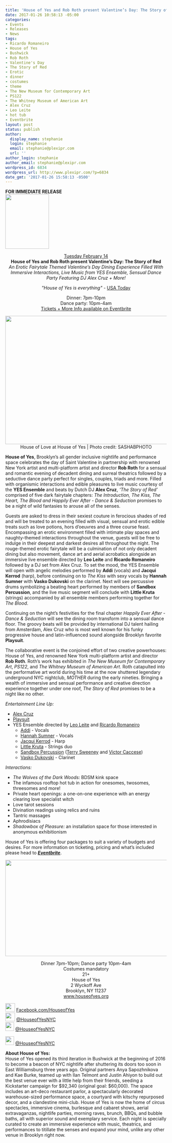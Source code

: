 ```yaml
---
title: 'House of Yes and Rob Roth present Valentine’s Day: The Story of Red'
date: 2017-01-26 10:58:13 -05:00
categories:
- Events
- Releases
- News
tags:
- Ricardo Romaneiro
- House of Yes
- Bushwick
- Rob Roth
- Valentine's Day
- The Story of Red
- Erotic
- dinner
- costumes
- theme
- The New Museum for Contemporary Art
- PS122
- The Whitney Museum of American Art
- Alex Cruz
- Leo Leite
- hot tub
- Eventbrite
layout: post
status: publish
author:
  display_name: stephanie
  login: stephanie
  email: stephanie@plexipr.com
  url: ''
author_login: stephanie
author_email: stephanie@plexipr.com
wordpress_id: 6834
wordpress_url: http://www.plexipr.com/?p=6834
date_gmt: '2017-01-26 15:58:13 -0500'
---
```


<div class="m_86261648976556467Style-1">
<div class="m_86261648976556467Style-1"><b>FOR IMMEDIATE RELEASE</b></div>
</div>
<div class="m_86261648976556467Style-1">
<div>
<div dir="ltr">
<div dir="ltr"><span id="m_86261648976556467docs-internal-guid-3da45d12-4aa0-0d4d-cd39-3e9ba3c7dab0"><img class="CToWUd aligncenter" src="https://lh6.googleusercontent.com/V2wT9rbRZ03SQ1NsEI_sOTcDWN9FIc-kZNuEG5__FGkcSiTRGd2GJv9yqWheYErifiul4NGB1FcdvgVmaiIBE99Ldmw0uKqdroVY7jgVqrr-5v_rEaw64rMrUgJNUQqnKoDUJ1cv" width="136" height="170" /></span></div>
<div dir="ltr"></div>
<div dir="ltr">
<p dir="ltr" style="text-align: center;"><u><span class="aBn" tabindex="0" data-term="goog_1669793972"><span class="aQJ">Tuesday February 14</span></span></u><br />
<strong>House of Yes and Rob Roth present Valentine’s Day: The Story of Red</strong><br />
<em>An Erotic Fairytale Themed Valentine’s Day Dining Experience Filled With Immersive Interactions, Live Music from YES Ensemble, Sensual Dance Party Featuring DJ Alex Cruz + More!</em></p>
<div style="text-align: center;"></div>
<p style="text-align: center;"><em>"House of Yes is everything" </em>- <a href="http://t.ymlp58.com/jyujqacaejyhsavawmmaiaueqwe/click.php" target="_blank" data-saferedirecturl="https://www.google.com/url?hl=en&amp;q=http://t.ymlp58.com/jyujqacaejyhsavawmmaiaueqwe/click.php&amp;source=gmail&amp;ust=1486137304023000&amp;usg=AFQjCNESkfg8XD_BuVXJheFrJB3PrJA-kQ">USA Today</a></p>
<div style="text-align: center;"></div>
<p style="text-align: center;">Dinner: <span class="aBn" tabindex="0" data-term="goog_1669793973"><span class="aQJ">7pm-10pm</span></span><br />
Dance party: <span class="aBn" tabindex="0" data-term="goog_1669793974"><span class="aQJ">10pm-4am</span></span><br />
<a href="http://t.ymlp58.com/jyujyafaejyhsaxawmmagaueqwe/click.php" target="_blank" data-saferedirecturl="https://www.google.com/url?hl=en&amp;q=http://t.ymlp58.com/jyujyafaejyhsaxawmmagaueqwe/click.php&amp;source=gmail&amp;ust=1486137304023000&amp;usg=AFQjCNGq1i7HcuPQJhkZ3mwVLWTiCDwnGA">Tickets + More Info available on Eventbrite</a></p>
</div>
<div dir="ltr">
<div></div>
<div>
<div>
<p style="text-align: center;"><img class="CToWUd a6T" tabindex="0" src="https://ci5.googleusercontent.com/proxy/YavMT39Nbq2AiPBXDdjDZi3yputMQQ-w0GJXxRHa1vA97IGDEKVTEzbaMq8rMgvxq1eCOpClokldWgsYomKiVGNCNZFXd4Iz_QVs4gv4dW8=s0-d-e1-ft#http://img.ymlp58.com/plexipr_HouseofLoveHOY1104430--1.jpg" alt="" width="600" height="400" border="0" /><br />
House of Love at House of Yes | Photo credit: SASHABPHOTO</p>
<div></div>
<p><strong>House of Yes</strong>, Brooklyn’s all gender inclusive nightlife and performance space celebrates the day of Saint Valentine in partnership with renowned New York artist and multi-platform artist and director <strong>Rob Roth</strong> for a sensual and romantic evening of decadent dining and surreal theatrics followed by a seductive dance party perfect for singles, couples, triads and more. Filled with organismic interactions and edible pleasures to live music courtesy of the <strong>YES Ensemble</strong> and beats by Dutch DJ <strong>Alex Cruz</strong>, <em>‘The Story of Red’</em> comprised of five dark fairytale chapters: <em>The Introduction, The Kiss, The Heart, The Blood</em> <em>and Happily Ever After</em> - <em>Dance &amp; Seduction</em> promises to be a night of wild fantasies to arouse all of the senses.</p>
<div></div>
<p>Guests are asked to dress in their sexiest couture in ferocious shades of red and will be treated to an evening filled with visual, sensual and erotic edible treats such as love potions, hors d’oeuvres and a three course feast. Encompassing an erotic environment filled with intimate play spaces and naughty-themed interactions throughout the venue, guests will be free to indulge in their deepest and darkest desires all throughout the night. The rouge-themed erotic fairytale will be a culmination of not only decadent dining but also movement, dance art and aerial acrobatics alongside an immersive live ensemble directed by <strong>Leo Leite</strong> and <strong>Ricardo Romaneiro</strong> followed by a DJ set from Alex Cruz. To set the mood, the YES Ensemble will open with angelic melodies performed by <strong>Addi</strong> (vocals) and <strong>Jacqui Kerrod</strong> (harp), before continuing on to <em>The Kiss</em> with sexy vocals by <strong>Hannah Sumner</strong> with <strong>Vasko Dukovski</strong> on the clarinet. Next will see percussive drums symbolizing a beating heart performed by members of <strong>Sandbox Percussion</strong>, and the live music segment will conclude with <strong>Little Kruta</strong> (strings) accompanied by all ensemble members performing together for <em>The Blood</em>.</p>
<div></div>
<p>Continuing on the night’s festivities for the final chapter <em>Happily Ever After</em> <em>- Dance &amp; Seduction</em> will see the dining room transform into a sensual dance floor. The groovy beats will be provided by international DJ talent hailing from Amsterdam, Alex Cruz who is most well known for his funky progressive house and latin-influenced sound alongside Brooklyn favorite <strong>Playsuit</strong>.</p>
<div></div>
<p>The collaborative event is the conjoined effort of two creative powerhouses: House of Yes, and renowned New York multi-platform artist and director <strong>Rob Roth</strong>. Roth’s work has exhibited in <em>The New Museum for Contemporary Art</em>, <em>PS122</em>, and <em>The Whitney Museum</em> <em>of American Art</em>. Roth catapulted into the performative art world during his time at the now shuttered legendary underground NYC nightclub, <em>MOTHER</em> during the early nineties. Bringing a wealth of immersive and sensual performance and creative direction experience together under one roof, <em>The Story of Red</em> promises to be a night like no other.</p>
<div></div>
<div><em>Entertainment Line Up:</em></div>
<ul>
<li><a href="http://t.ymlp58.com/jyubsavaejyhsavawmmagaueqwe/click.php" target="_blank" data-saferedirecturl="https://www.google.com/url?hl=en&amp;q=http://t.ymlp58.com/jyubsavaejyhsavawmmagaueqwe/click.php&amp;source=gmail&amp;ust=1486137304023000&amp;usg=AFQjCNG_MqyeJg2mpwLaOWyGwJnIZ8r6Fw">Alex Cruz</a></li>
<li><a href="http://t.ymlp58.com/jyubuagaejyhsalawmmaoaueqwe/click.php" target="_blank" data-saferedirecturl="https://www.google.com/url?hl=en&amp;q=http://t.ymlp58.com/jyubuagaejyhsalawmmaoaueqwe/click.php&amp;source=gmail&amp;ust=1486137304023000&amp;usg=AFQjCNG9SWA-WyTU9kQzWbBqNAu_AvYRkw">Playsuit</a></li>
<li>YES Ensemble directed by <a href="http://t.ymlp58.com/jyubeakaejyhsazawmmaxaueqwe/click.php" target="_blank" data-saferedirecturl="https://www.google.com/url?hl=en&amp;q=http://t.ymlp58.com/jyubeakaejyhsazawmmaxaueqwe/click.php&amp;source=gmail&amp;ust=1486137304023000&amp;usg=AFQjCNGBmBkd8ZBwuE5GD7bR4kXk4o88qg">Leo Leite</a> and <a href="http://t.ymlp58.com/jyubmagaejyhsadawmmacaueqwe/click.php" target="_blank" data-saferedirecturl="https://www.google.com/url?hl=en&amp;q=http://t.ymlp58.com/jyubmagaejyhsadawmmacaueqwe/click.php&amp;source=gmail&amp;ust=1486137304023000&amp;usg=AFQjCNFcg1hhS5X_yItQL8rLYcr38DzvTw">Ricardo Romaneiro</a>
<ul>
<li><a href="http://t.ymlp58.com/jyubjaaaejyhsakawmmaiaueqwe/click.php" target="_blank" data-saferedirecturl="https://www.google.com/url?hl=en&amp;q=http://t.ymlp58.com/jyubjaaaejyhsakawmmaiaueqwe/click.php&amp;source=gmail&amp;ust=1486137304023000&amp;usg=AFQjCNH_3ZHC-maK5zOpOQcM_UFi1tWmVQ">Addi</a> - Vocals</li>
<li><a href="http://t.ymlp58.com/jyubbadaejyhsaaawmmacaueqwe/click.php" target="_blank" data-saferedirecturl="https://www.google.com/url?hl=en&amp;q=http://t.ymlp58.com/jyubbadaejyhsaaawmmacaueqwe/click.php&amp;source=gmail&amp;ust=1486137304023000&amp;usg=AFQjCNEpp2blWPCyhJ95B1QNdrO-JIGpbw">Hannah Sumner</a> - Vocals</li>
<li><a href="http://t.ymlp58.com/jyubjaaaejyhsakawmmaiaueqwe/click.php" target="_blank" data-saferedirecturl="https://www.google.com/url?hl=en&amp;q=http://t.ymlp58.com/jyubjaaaejyhsakawmmaiaueqwe/click.php&amp;source=gmail&amp;ust=1486137304023000&amp;usg=AFQjCNH_3ZHC-maK5zOpOQcM_UFi1tWmVQ">Jacqui Kerrod</a> - Harp</li>
<li><a href="http://t.ymlp58.com/jyubharaejyhsanawmmapaueqwe/click.php" target="_blank" data-saferedirecturl="https://www.google.com/url?hl=en&amp;q=http://t.ymlp58.com/jyubharaejyhsanawmmapaueqwe/click.php&amp;source=gmail&amp;ust=1486137304023000&amp;usg=AFQjCNF4W1fcd61T4yRtaqtkHfS13BSvjg">Little Kruta</a> - Strings duo</li>
<li><a href="http://t.ymlp58.com/jyubwanaejyhsanawmmaraueqwe/click.php" target="_blank" data-saferedirecturl="https://www.google.com/url?hl=en&amp;q=http://t.ymlp58.com/jyubwanaejyhsanawmmaraueqwe/click.php&amp;source=gmail&amp;ust=1486137304023000&amp;usg=AFQjCNHtmDLS3C9ghPPJzggs_cRs9IV_4w">Sandbox Percussion</a> (<a href="http://t.ymlp58.com/jyubqaxaejyhsazawmmavaueqwe/click.php" target="_blank" data-saferedirecturl="https://www.google.com/url?hl=en&amp;q=http://t.ymlp58.com/jyubqaxaejyhsazawmmavaueqwe/click.php&amp;source=gmail&amp;ust=1486137304023000&amp;usg=AFQjCNGim8s49guqSRLorpfZeXYQC7SVTg">Terry Sweeney</a> and <a href="http://t.ymlp58.com/jyubyagaejyhsacawmmaoaueqwe/click.php" target="_blank" data-saferedirecturl="https://www.google.com/url?hl=en&amp;q=http://t.ymlp58.com/jyubyagaejyhsacawmmaoaueqwe/click.php&amp;source=gmail&amp;ust=1486137304023000&amp;usg=AFQjCNEKJ0h33behEYVquG3TopaNOFuK4Q">Victor Caccese</a>)</li>
<li><a href="http://t.ymlp58.com/jyuhsaiaejyhsalawmmaoaueqwe/click.php" target="_blank" data-saferedirecturl="https://www.google.com/url?hl=en&amp;q=http://t.ymlp58.com/jyuhsaiaejyhsalawmmaoaueqwe/click.php&amp;source=gmail&amp;ust=1486137304023000&amp;usg=AFQjCNG-jIBpVB8BdUdTFUs3DYQE7dfBoQ">Vasko Dukovski</a> - Clarinet</li>
</ul>
</li>
</ul>
<div><em>Interactions:</em></div>
<ul>
<li><em>The Wolves of the Dark Woods:</em> BDSM kink space</li>
<li>The infamous rooftop hot tub in action for onesomes, twosomes, threesomes and more!</li>
<li>Private heart openings: a one-on-one experience with an energy clearing love specialist witch</li>
<li>Love tarot sessions</li>
<li>Divination readings using relics and ruins</li>
<li>Tantric massages</li>
<li>Aphrodisiacs</li>
<li><em>Shadowbox of Pleasure:</em> an installation space for those interested in anonymous exhibitionism</li>
</ul>
<p>House of Yes is offering four packages to suit a variety of budgets and desires. For more information on ticketing, pricing and what’s included please head to <a href="http://t.ymlp58.com/jyujyafaejyhsaxawmmagaueqwe/click.php" target="_blank" data-saferedirecturl="https://www.google.com/url?hl=en&amp;q=http://t.ymlp58.com/jyujyafaejyhsaxawmmagaueqwe/click.php&amp;source=gmail&amp;ust=1486137304024000&amp;usg=AFQjCNECTNdV71R4hXMge42slqm5aq5v_Q"><em><strong>Eventbrite</strong></em></a>.</p>
<p><img class="CToWUd a6T" tabindex="0" src="https://ci4.googleusercontent.com/proxy/7CbM3OwlLXjBXhsHWjfdIiM8N4sBS5BCNiS-5i7UQq-IFAApAJrFHEZKTfeZWDWSY9AvmJKNcdBqHCB0BdXRAJWmz03K=s0-d-e1-ft#http://img.ymlp58.com/plexipr_StoryofRed--1.jpg" alt="" width="600" height="300" border="0" /></p>
<div></div>
<p style="text-align: center;">Dinner <span class="aBn" tabindex="0" data-term="goog_1669793975"><span class="aQJ">7pm-10pm</span></span>; Dance party <span class="aBn" tabindex="0" data-term="goog_1669793976"><span class="aQJ">10pm-4am</span></span><br />
Costumes mandatory<br />
21+<br />
House of Yes<br />
2 Wyckoff Ave<br />
Brooklyn, NY 11237<br />
<a href="http://t.ymlp58.com/jyuhuapaejyhsagawmmaraueqwe/click.php" target="_blank" data-saferedirecturl="https://www.google.com/url?hl=en&amp;q=http://t.ymlp58.com/jyuhuapaejyhsagawmmaraueqwe/click.php&amp;source=gmail&amp;ust=1486137304024000&amp;usg=AFQjCNGu1ETv8mD1Y0ijzJrj1GoCxZEokA">www.houseofyes.org</a></p>
</div>
</div>
</div>
</div>
<div>
<div><span id="m_86261648976556467docs-internal-guid-3cb77817-e341-06cb-3a29-48b20ca5cc08"><img class="CToWUd" src="https://ci5.googleusercontent.com/proxy/LHnCECMDUaJC75BKKHchh0IT3bbVQyVsjgH0psN83kurdGi9sF3FpOVCW_Z7qVXoHZ9djrWRs_-5DaMTgNUJCJNS8EsJmt2Vk5W7FsSWP1OVWLv9b-if=s0-d-e1-ft#http://img.ymlp58.com/plexipr_ScreenShot20170126at113026AM--1.png" alt="" width="30" height="26" border="0" /> <a href="http://t.ymlp58.com/jyuheavaejyhsaaawmmalaueqwe/click.php" target="_blank" data-saferedirecturl="https://www.google.com/url?hl=en&amp;q=http://t.ymlp58.com/jyuheavaejyhsaaawmmalaueqwe/click.php&amp;source=gmail&amp;ust=1486137304024000&amp;usg=AFQjCNHzCtWWGWB3dH3C4ZUDjykInRfhoQ">Facebook.com/HouseofYes</a><br />
<img class="CToWUd" src="https://ci6.googleusercontent.com/proxy/TPl7jza0IPOUzDhcQ3V8sT3nExYhVEYxUfqp322vM1_2942M0v8Q6rWzNu5J8tXu-pCOrQjOJ8uJmLHMI3ocFaSc40bbMf1cbZggXpewCcqDx2MGxmpK=s0-d-e1-ft#http://img.ymlp58.com/plexipr_ScreenShot20170126at104212AM--2.png" alt="" width="30" height="27" border="0" /> <a href="http://t.ymlp58.com/jyuhmavaejyhsalawmmapaueqwe/click.php" target="_blank" data-saferedirecturl="https://www.google.com/url?hl=en&amp;q=http://t.ymlp58.com/jyuhmavaejyhsalawmmapaueqwe/click.php&amp;source=gmail&amp;ust=1486137304024000&amp;usg=AFQjCNEpmvMuVoKa1X7OLhmVB5ICKlERSA">@HouseofYesNYC</a></span></div>
</div>
<div><span id="m_86261648976556467docs-internal-guid-3cb77817-e341-06cb-3a29-48b20ca5cc08"><a href="http://t.ymlp58.com/jyuhjavaejyhsafawmmanaueqwe/click.php" target="_blank" data-saferedirecturl="https://www.google.com/url?hl=en&amp;q=http://t.ymlp58.com/jyuhjavaejyhsafawmmanaueqwe/click.php&amp;source=gmail&amp;ust=1486137304024000&amp;usg=AFQjCNF9jFREkVMcle_ksCP52s3xayVDTA"><img class="CToWUd" src="https://ci4.googleusercontent.com/proxy/wzlyC7olw921lWdiGgLkBBfSATtpKtlb0ppzDj_8Rihro13XHx9TGs2LX_gnSY7cTxo3_iBXXDpy_Y9zTMrCfsU62e1a42Sqohb945DxPA=s0-d-e1-ft#http://img.ymlp58.com/plexipr_instagramlogo796x404--1.png" width="27" height="27" /></a> <a href="http://t.ymlp58.com/jyuhjavaejyhsafawmmanaueqwe/click.php" target="_blank" data-saferedirecturl="https://www.google.com/url?hl=en&amp;q=http://t.ymlp58.com/jyuhjavaejyhsafawmmanaueqwe/click.php&amp;source=gmail&amp;ust=1486137304024000&amp;usg=AFQjCNF9jFREkVMcle_ksCP52s3xayVDTA">@HouseofYesNYC</a></span></div>
<p><a href="http://t.ymlp58.com/jyuhbataejyhsarawmmaraueqwe/click.php" target="_blank" data-saferedirecturl="https://www.google.com/url?hl=en&amp;q=http://t.ymlp58.com/jyuhbataejyhsarawmmaraueqwe/click.php&amp;source=gmail&amp;ust=1486137304024000&amp;usg=AFQjCNHKL8U-gUk9Ejx-pZfPHd3gTIM8ww"><img class="CToWUd" src="https://ci5.googleusercontent.com/proxy/DrQ-q_x4-onONrC1rfmPBknr0wSPR8vMnjb5Pw7t1BoDDfTNxm0pjvZWfVN4wqW9P7w-JZ2XF-53UHlTc1Z2bu97y8uVTm7zpCuV5ScdIN5R=s0-d-e1-ft#http://img.ymlp58.com/plexipr_snapghostyellow300x300--1.png" alt="" width="27" height="27" border="0" /></a> <a href="http://t.ymlp58.com/jyuhbataejyhsarawmmaraueqwe/click.php" target="_blank" data-saferedirecturl="https://www.google.com/url?hl=en&amp;q=http://t.ymlp58.com/jyuhbataejyhsarawmmaraueqwe/click.php&amp;source=gmail&amp;ust=1486137304024000&amp;usg=AFQjCNHKL8U-gUk9Ejx-pZfPHd3gTIM8ww">@HouseofYesNYC</a></p>
<div></div>
<div></div>
<div dir="ltr"><strong><span id="m_86261648976556467docs-internal-guid-3cb77817-e341-06cb-3a29-48b20ca5cc08">About House of Yes:</span></strong></div>
<div dir="ltr"><span id="m_86261648976556467docs-internal-guid-3cb77817-e341-06cb-3a29-48b20ca5cc08"><span id="m_86261648976556467docs-internal-guid-4a6ce04b-e38b-47a0-2e0e-dc8a5c4d2037">House of Yes opened its third iteration in Bushwick at the beginning of 2016 to become a beacon of NYC nightlife after shuttering its doors too soon in East Williamsburg three years ago. Original partners Anya Sapozhnikova and Kae Burke, teamed up with Ilan Telmont and Justin Ahiyon to build out the best venue ever with a little help from their friends, seeding a Kickstarter campaign for $92,340 (original goal: $60,000). The space includes an art-deco restaurant parlor, a spectacularly decorated warehouse-sized performance space, a courtyard with kitschy repurposed decor, and a clandestine mini-club. House of Yes is now the home of circus spectacles, immersive cinema, burlesque and cabaret shows, aerial extravaganzas, nightlife parties, morning raves, brunch, BBQs, and bubble baths, all with superior sound and exemplary service. Each night is specially curated to create an immersive experience with music, theatrics, and performances to titillate the senses and expand your mind, unlike any other venue in Brooklyn right now.</span></span></div>
</div>
</div>
